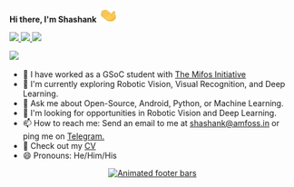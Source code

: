<p >
	<a> <strong> Hi there, I'm Shashank <img src="https://github.com/ABSphreak/ABSphreak/blob/master/gifs/Hi.gif" width="35px" height="25px"> </strong></a>
</p>


<p>
<a href="https://twitter.com/iamsh4shank"><img src="https://img.shields.io/badge/twitter-@iamsh4shank-1da1f2?style=flat-square&logo=twitter">  </a>
<a href="https://www.linkedin.com/in/iamsh4shank/"><img src="https://img.shields.io/badge/linkedin-iamsh4shank-0077b5?style=flat-square&logo=linkedin">  </a>
<a href="https://iamsh4shank.me/"><img src="https://img.shields.io/badge/website-iamsh4shank.me-1f425f?style=flat-square">  </a>
</p>

![](https://komarev.com/ghpvc/?username=iamsh4shank)

* 🔭 I have worked as a GSoC student with <a href = "https://mifos.org/">The Mifos Initiative</a>
* :rocket: I'm currently exploring Robotic Vision, Visual Recognition, and Deep Learning.
* :speech_balloon: Ask me about Open-Source, Android, Python, or Machine Learning.
* :thinking: I'm looking for opportunities in Robotic Vision and Deep Learning.
* 📫 How to reach me: Send an email to me at [shashank@amfoss.in](mailto:shashank@amfoss.in) or ping me on <a href = "https://t.me/iamsh4shank"> Telegram.</a>
* :page_with_curl: Check out my <a href = "https://iamsh4shank.github.io/docs/cv.pdf">CV</a>
* :smile: Pronouns: He/Him/His </a>



<p align="center"><a href="https://github.com/iamsh4shank"><img src="https://github-readme-stats.vercel.app/api?username=iamsh4shank&theme=vision-friendly-dark&show_icons=true&hide_border=true" alt="Animated footer bars" /></a></p>
 
<!--
**robustTechie/robustTechie** is a ✨ _special_ ✨ repository because its `README.md` (this file) appears on your GitHub profile.

Here are some ideas to get you started:

--
